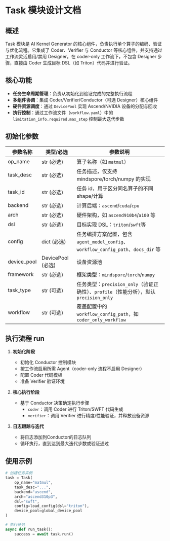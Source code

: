 # Task 模块设计文档

## 概述
Task 模块是 AI Kernel Generator 的核心组件，负责执行单个算子的编码、验证与优化流程。它集成了 Coder、Verifier 与 Conductor 等核心组件，并支持通过工作流灵活启用/禁用 Designer。在 coder-only 工作流下，不包含 Designer 步骤，直接由 Coder 生成目标 DSL（如 Triton）代码并进行验证。


## 核心功能
- **任务生命周期管理**：负责从初始化到验证完成的完整执行流程
- **多组件协调**：集成 Coder/Verifier/Conductor（可选 Designer）核心组件
- **硬件资源调度**：通过 `DevicePool` 实现 Ascend/NVIDIA 设备的分配与回收
- **执行控制**：通过工作流文件（`workflow.yaml`）中的 `limitation_info.required.max_step` 控制最大迭代步数


## 初始化参数
| 参数名称 | 类型/必选 | 参数说明 |
|---------|---------|---------|
| op_name | str (必选) | 算子名称（如 `matmul`） |
| task_desc | str (必选) | 任务描述，仅支持 mindspore/torch/numpy 的实现 |
| task_id | str (必选) | 任务 id，用于区分同名算子的不同 shape/计算 |
| backend | str (必选) | 计算后端：`ascend`/`cuda`/`cpu` |
| arch | str (必选) | 硬件架构，如 `ascend910b4`/`a100` 等 |
| dsl | str (必选) | 目标实现 DSL：`triton`/`swft`等 |
| config | dict (必选) | 任务编排方案配置，包含 `agent_model_config`、`workflow_config_path`、`docs_dir` 等 |
| device_pool | DevicePool (必选) | 设备资源池 |
| framework | str (必选) | 框架类型：`mindspore`/`torch`/`numpy` |
| task_type | str (可选) | 任务类型：`precision_only`（验证正确性）、`profile`（性能分析），默认 `precision_only` |
| workflow | str (可选) | 覆盖配置中的 `workflow_config_path`，如 `coder_only_workflow` |


## 执行流程 run

1. **初始化阶段**
   - 初始化 Conductor 控制模块
   - 按工作流启用所需 Agent（coder-only 流程不启用 Designer）
   - 配置 Coder 代码模板
   - 准备 Verifier 验证环境

2. **核心执行阶段**
   - 基于 Conductor 决策确定执行步骤
     - `coder`：调用 Coder 进行 Triton/SWFT 代码生成
     - `verifier`：调用 Verifier 进行精度/性能验证，并释放设备资源

3. **日志跟踪与迭代**
   - 将日志添加到Conductor的日志队列
   - 循环执行，直到达到最大迭代步数或验证通过

## 使用示例
```python
# 创建任务实例
task = Task(
    op_name="matmul",
    task_desc="...",
    backend="ascend",
    arch="ascend310p3",
    dsl="swft",
    config=load_config(dsl="triton"),
    device_pool=global_device_pool
)

# 执行任务
async def run_task():
    success = await task.run()
```